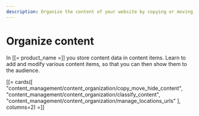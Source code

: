 ```yaml
---
description: Organize the content of your website by copying or moving content items, controlling locations and URLs and classifying content.
---
```


# Organize content

In [[= product_name =]] you store content data in content items.
Learn to add and modify various content items, so that you can then show them to the audience.

[[= cards([
    "content_management/content_organization/copy_move_hide_content",
    "content_management/content_organization/classify_content",
    "content_management/content_organization/manage_locations_urls"
], columns=2) =]]
